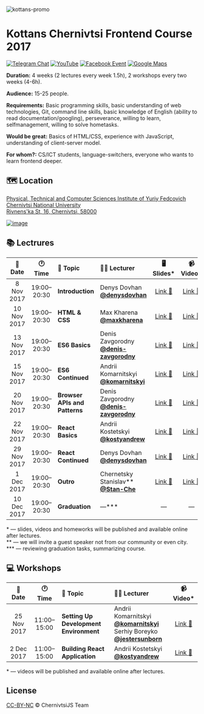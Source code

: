 ![kottans-promo](https://user-images.githubusercontent.com/3459374/32435544-de31f35c-c2e9-11e7-8ea1-e01c98397e3d.png)

# Kottans Chernivtsi Frontend Course 2017

[![Telegram Chat][telegram-img]][telegram-url]
[![YouTube][youtube-img]][youtube-url]
[![Facebook Event][fb-img]][fb-url]
[![Google Maps][maps-img]][location-url]

**Duration:** 4 weeks (2 lectures every week 1.5h), 2 workshops every two weeks (4-6h).

**Audience:** 15-25 people.

**Requirements:** Basic programming skills, basic understanding of web technologies, Git, command line skills, basic knowledge of English (ability to read documentation/googling), perseverance, willing to learn, selfmanagement, willing to solve hometasks.

**Would be great:** Basics of HTML/CSS, experience with JavaScript, understanding of client-server model.

**For whom?:** CS/ICT students, language-switchers, everyone who wants to learn frontend deeper.

## 🗺 Location

[Physical, Technical and Computer Sciences Institute of Yuriy Fedcovich Chernivtsi National University\
Rivnens'ka St, 16, Chernivtsi, 58000][location-url]

[![image][location-image]][location-url]

## 📚 Lectrures

| 📅 Date | 🕐 Time | 📝 Topic | 👨‍🏫 Lecturer | 🖥 Slides* | 📹 Video* | 🏡 Homework* |
|:-------:|:------:|:---------|:--------------|:----------:|:----------:|:-----------:|
| 8 Nov 2017 | 19:00–20:30 | **Introduction** | Denys Dovhan <br /> **[@denysdovhan]** | [Link 🔗](https://denysdovhan.com/slides-kottans-chernivtsi-2017-introduction) | [Link 🔗](https://youtu.be/xXrARBCjqJc) | — |
| 10 Nov 2017 | 19:00–20:30 | **HTML & CSS** | Max Kharena <br /> **[@maxkharena]** | [Link 🔗](http://html-css-kottans.surge.sh/) | [Link 🔗](https://youtu.be/7QMRJcAC4s0) | [Link 🔗](https://github.com/kottans/chernivtsi-frontend-2017/tree/master/homeworks/html-css) |
| 13 Nov 2017 | 19:00–20:30 | **ES6 Basics** | Denis Zavgorodny <br /> **[@denis-zavgorodny]** | [Link 🔗](https://denis-zavgorodny.github.io/slides-ES6-basics/) | [Link 🔗](https://youtu.be/i8NT2Z1lguk) | [Link 🔗](https://github.com/kottans/chernivtsi-frontend-2017/tree/master/homeworks/es6-basics) |
| 15 Nov 2017 | 19:00–20:30 | **ES6 Continued** | Andrii Komarnitskyi <br /> **[@komarnitskyi]** | [Link 🔗](https://komarnitskyi.github.io/js-vol-2/) | [Link 🔗](https://youtu.be/H5fBQ_LJOuU) | [Link 🔗](https://github.com/kottans/chernivtsi-frontend-2017/tree/master/homeworks/es6-continued) |
| 20 Nov 2017 | 19:00–20:30 | **Browser APIs and Patterns** | Denis Zavgorodny <br /> **[@denis-zavgorodny]** | [Link 🔗](https://denis-zavgorodny.github.io/slides-browser-api/) | [Link 🔗](https://youtu.be/M4XZKk2EaGo) | [Link 🔗](https://github.com/kottans/chernivtsi-frontend-2017/tree/master/homeworks/browser-api) |
| 22 Nov 2017 | 19:00–20:30 | **React Basics** | Andrii Kostetskyi <br /> **[@kostyandrew]** | [Link 🔗](https://kostyandrew.github.io/react-basic/#/) | [Link 🔗](https://youtu.be/WaW3EgBIeFk) | [Link 🔗](https://github.com/kottans/chernivtsi-frontend-2017/tree/master/homeworks/react-basic) |
| 29 Nov 2017 | 19:00–20:30 | **React Continued** | Denys Dovhan <br /> **[@denysdovhan]** | [Link 🔗](https://denysdovhan.com/slides-kottans-chernivtsi-2017-react-continued) | [Link 🔗](https://youtu.be/D1uSIpdnWRg) | [Link 🔗](https://github.com/kottans/chernivtsi-frontend-2017/tree/master/homeworks/react-continued) |
| 1 Dec 2017 | 19:00–20:30 | **Outro** | Chernetsky Stanislav** <br /> **[@Stan-Che]** | [Link 🔗](http://purple-brake.surge.sh/) | [Link 🔗](https://youtu.be/FW081hmXWt8) | — |
| 10 Dec 2017 | 19:00–20:30 | **Graduation** | —*** | — | — | — | 

\* — slides, videos and homeworks will be published and available online after lectures.\
\** — we will invite a guest speaker not from our community or even city.\
\*** — reviewing graduation tasks, summarizing course.

## 💻 Workshops

| 📅 Date | 🕐 Time | 📝 Topic | 👨‍🏫 Lecturer | 📹 Video* |
|:-------:|:------:|:---------|:--------------|:---------:|
| 25 Nov 2017 | 11:00–15:00 | **Setting Up Development Environment** | Andrii Komarnitskyi <br /> **[@komarnitskyi]** <br> Serhiy Boreyko **[@jestersunborn]** | [Link 🔗](https://youtu.be/FI69g5EI8Lw) |
| 2 Dec 2017 | 11:00–15:00 | **Building React Application** | Andrii Kostetskyi <br /> **[@kostyandrew]** | [Link 🔗](https://youtu.be/9HwfpdljJ9o) |

\* — videos will be published and available online after lectures.

## License

[CC-BY-NC][cc-url] © ChernivtsiJS Team

<!-- References -->

[telegram-url]: https://t.me/joinchat/CMej8QsNdAVcJ98bOPnw8Q
[telegram-img]: https://img.shields.io/badge/chat-telegram-32A2DB.svg?style=flat-square

[fb-url]: https://www.facebook.com/events/524056337930021
[fb-img]: https://img.shields.io/badge/event-facebook-3C5A96.svg?style=flat-square

[maps-img]: https://img.shields.io/badge/location-google%20maps-29A263.svg?style=flat-square

[youtube-url]: https://www.youtube.com/playlist?list=PLt-pAIa9BS40LQd446bI8FYQouCehDJpL
[youtube-img]: https://img.shields.io/badge/videos-youtube-FC0D1C.svg?style=flat-square

[location-image]: https://user-images.githubusercontent.com/3459374/32415614-1c5c082a-c245-11e7-9c8d-44bf55b40db2.png
[location-url]: https://goo.gl/maps/deN3d4oVg2U2

[@denysdovhan]: https://github.com/denysdovhan
[@denis-zavgorodny]: https://github.com/denis-zavgorodny
[@maxkharena]: https://github.com/maxkharena
[@komarnitskyi]: https://github.com/komarnitskyi
[@kostyandrew]: https://github.com/kostyandrew
[@jestersunborn]: https://github.com/jestersunborn
[@Stan-Che]: https://github.com/Stan-Che

[cc-url]: https://creativecommons.org/licenses/by-nc/4.0/
[cc-image]: https://img.shields.io/badge/License-CC%20BY%20NC%204.0-lightgrey.svg?style=flat-square
